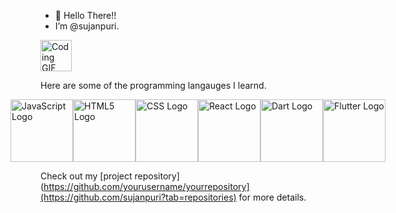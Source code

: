 - 👋 Hello There!!
- I’m @sujanpuri.
<img src="https://media.giphy.com/media/26tn33aiTi1jkl6H6/giphy.gif" alt="Coding GIF" height="50">

Here are some of the programming langauges I learnd.
<div style="display: flex; justify-content: center; align-items: center;">
  <img src="https://upload.wikimedia.org/wikipedia/commons/6/6a/JavaScript-logo.png" alt="JavaScript Logo" width="100" height="100">
  <img src="https://upload.wikimedia.org/wikipedia/commons/6/61/HTML5_logo_and_wordmark.svg" alt="HTML5 Logo" width="100" height="100">
  <img src="https://upload.wikimedia.org/wikipedia/commons/d/d5/CSS3_logo_and_wordmark.svg" alt="CSS Logo" width="100" height="100">
  <img src="https://upload.wikimedia.org/wikipedia/commons/a/a7/React-icon.svg" alt="React Logo" width="100" height="100">
  <img src="https://upload.wikimedia.org/wikipedia/commons/7/7e/Dart-logo.png" alt="Dart Logo" width="100" height="100">
  <img src="https://upload.wikimedia.org/wikipedia/commons/1/17/Google-flutter-logo.png" alt="Flutter Logo" width="100" height="100">
</div>

Check out my [project repository](https://github.com/yourusername/yourrepository](https://github.com/sujanpuri?tab=repositories) for more details.

